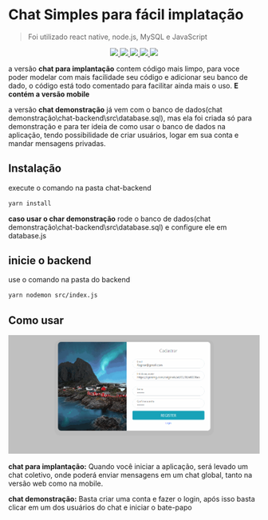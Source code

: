 # Chat Simples para fácil implatação
> Foi utilizado react native, node.js, MySQL e JavaScript


<p align="center">
  <a aria-label="Versão do Node" href="https://github.com/nodejs/node/blob/master/doc/changelogs/CHANGELOG_V12.md#12.14.1">
    <img src="https://img.shields.io/badge/node.js@lts-12.14.1-informational?logo=Node.JS"></img>
  </a>
  <a aria-label="Versão do React" href="">
    <img src="https://img.shields.io/badge/axios-0.19.2-informational?logo=socket"></img>
  </a>
  <a aria-label="Versão do WebSocket" href="">
    <img src="https://img.shields.io/badge/websocket-informational?logo=socket"></img>
  </a>  
  <a aria-label="Versão do React Native" href="https://reactnative.dev/">
    <img src="https://img.shields.io/badge/React%20Native-0.60-informational?logo=React"></img>
  </a>  
  <a aria-label="Versão do Expo" href="https://expo.io/">
    <img src="https://img.shields.io/badge/Expo-informational?logo=Expo"></img>
  </a>
</p>

a versão **chat para implantação** contem código mais limpo, para voce poder modelar com mais facilidade seu código e adicionar seu banco de dado, o código está todo comentado para facilitar ainda mais o uso. **E contém a versão mobile**


a versão **chat demonstração** já vem com o banco de dados(chat demonstração\chat-backend\src\database.sql), mas ela foi criada só para demonstração e para ter ideia de como usar o banco de dados na aplicação, tendo possibilidade de criar usuários, logar em sua conta e mandar mensagens privadas.


## Instalação
execute o comando na pasta chat-backend

```bash
yarn install
```
**caso usar o char demonstração** rode o banco de dados(chat demonstração\chat-backend\src\database.sql) e configure ele em database.js

## inicie o backend
use o comando na pasta do backend
```bash
yarn nodemon src/index.js
```

## Como usar

![](./static/site.gif)

**chat para implantação:**
Quando você iniciar a aplicação, será levado um chat coletivo, onde poderá enviar mensagens em um chat global, tanto na versão web como na mobile.


**chat demonstração:**
Basta criar uma conta e fazer o login, após isso basta clicar em um dos usuários do chat e iniciar o bate-papo